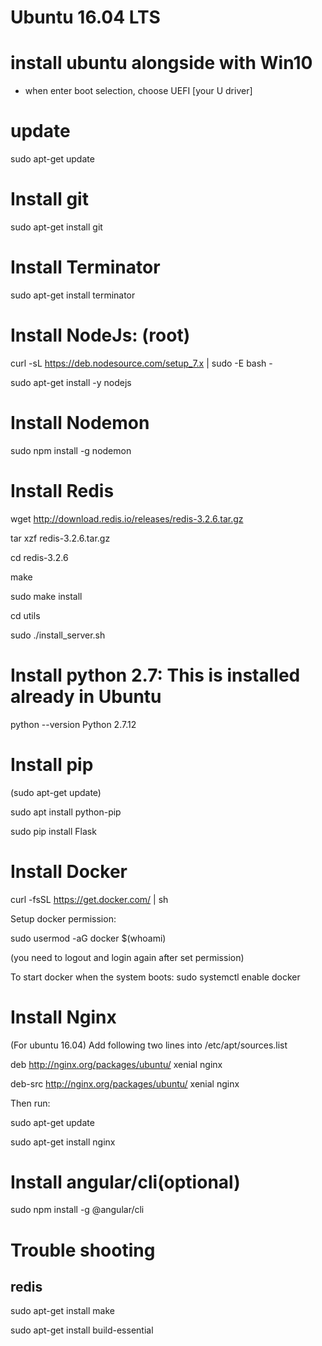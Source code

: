# Ubuntu 16.04 LTS
# install ubuntu alongside with Win10
* when enter boot selection, choose UEFI [your U driver]


# update
sudo apt-get update

# Install git

sudo apt-get install git

# Install Terminator
sudo apt-get install terminator


# Install NodeJs: (root)

curl -sL https://deb.nodesource.com/setup_7.x | sudo -E bash -

sudo apt-get install -y nodejs

# Install Nodemon

sudo npm install -g nodemon

# Install Redis

wget http://download.redis.io/releases/redis-3.2.6.tar.gz

tar xzf redis-3.2.6.tar.gz

cd redis-3.2.6

make

sudo make install

cd utils

sudo ./install_server.sh

# Install python 2.7: This is installed already in Ubuntu
python --version
Python 2.7.12

# Install pip

(sudo apt-get update)

sudo apt install python-pip

sudo pip install Flask

# Install Docker

curl -fsSL https://get.docker.com/ | sh

Setup docker permission:

sudo usermod -aG docker $(whoami)

(you need to logout and login again after set permission)

To start docker when the system boots: sudo systemctl enable docker

# Install Nginx
(For ubuntu 16.04) Add following two lines into /etc/apt/sources.list

deb http://nginx.org/packages/ubuntu/ xenial nginx

deb-src http://nginx.org/packages/ubuntu/ xenial nginx

Then run:

sudo apt-get update

sudo apt-get install nginx

# Install angular/cli(optional)

sudo npm install -g @angular/cli

# Trouble shooting
## redis
sudo apt-get install make

sudo apt-get install build-essential
